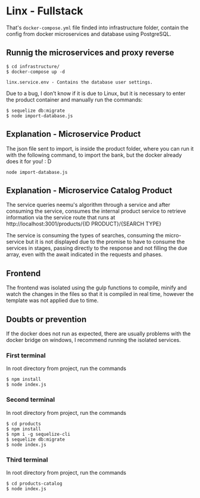 # Linx - Fullstack

That's `docker-compose.yml` file finded into infrastructure folder, contain the config from docker microservices and database using PostgreSQL.

## Runnig the microservices and proxy reverse

```
$ cd infrastructure/
$ docker-compose up -d
```

`linx.service.env - Contains the database user settings.`

Due to a bug, I don't know if it is due to Linux, but it is necessary to enter the product container and manually run the commands:

```
$ sequelize db:migrate
$ node import-database.js
```

## Explanation - Microservice Product

The json file sent to import, is inside the product folder, where you can run it with the following command, to import the bank, but the docker already does it for you! : D

```
node import-database.js
```

## Explanation - Microservice Catalog Product

The service queries neemu's algorithm through a service and after consuming the service, consumes the internal product service to retrieve information via the service route that runs at http://localhost:3001/products/{ID PRODUCT}/{SEARCH TYPE}

The service is consuming the types of searches, consuming the micro-service but it is not displayed due to the promise to have to consume the services in stages, passing directly to the response and not filling the due array, even with the await indicated in the requests and phases.

## Frontend

The frontend was isolated using the gulp functions to compile, minify and watch the changes in the files so that it is compiled in real time, however the template was not applied due to time.

## Doubts or prevention

If the docker does not run as expected, there are usually problems with the docker bridge on windows, I recommend running the isolated services.

### First terminal

In root directory from project, run the commands

```
$ npm install
$ node index.js
```

### Second terminal

In root directory from project, run the commands

```
$ cd products
$ npm install
$ npm i -g sequelize-cli
$ sequelize db:migrate
$ node index.js
```

### Third terminal

In root directory from project, run the commands

```
$ cd products-catalog
$ node index.js
```
